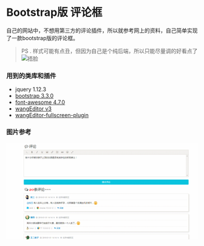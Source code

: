 # Bootstrap版 评论框

自己的网站中，不想用第三方的评论插件，所以就参考网上的资料，自己简单实现了一款bootstrap版的评论框。

> PS . 样式可能有点丑，但因为自己是个纯后端，所以只能尽量调的好看点了![捂脸](http://img.t.sinajs.cn/t4/appstyle/expression/ext/normal/3c/pcmoren_wu_org.png)



### 用到的类库和插件

- jquery 1.12.3
- [bootstrap 3.3.0](http://www.bootcdn.cn/)
- [font-awesome 4.7.0](http://fontawesome.dashgame.com)
- [wangEditor v3](https://www.kancloud.cn/wangfupeng/wangeditor3/332599)
- [wangEditor-fullscreen-plugin](https://github.com/chris-peng/wangEditor-fullscreen-plugin)

### 图片参考

![动图](https://github.com/zhangyd-c/bootstrap-comment-box/blob/master/demo/bootstrap%E8%AF%84%E8%AE%BA%E6%A1%86%20-%20%E7%A4%BA%E4%BE%8B.gif)
